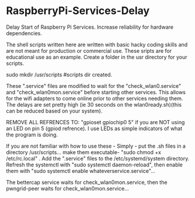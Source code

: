 # RaspberryPi-Services-Delay
Delay Start of Raspberry Pi Services. Increase reliability for hardware dependencies.


The shell scripts written here are written with basic hacky coding skills and are not meant for production or commercial use. These sripts are for educational use as an example. Create a folder in the usr directory for your scripts. 

sudo mkdir /usr/scripts #scripts dir created.


These ".service" files are modified to wait for the "check_wlan0.service" and "check_wlan0mon.service" before starting other services.  This allows for the wifi adapters to come online prior to other services needing them.  The delays are set pretty high (ie 30 seconds on the wlan0ready.sh)(this can be reduced based on your system).  


REMOVE ALL REFRENCES TO: "gpioset gpiochip0 5" if you are NOT using an LED on pin 5 (gpiod refrence).  I use LEDs as simple indicators of what the program is doing.


If you are not familiar with how to use these - Simply - put the .sh files in a directory /usr/scripts... make them executable- "sudo chmod +x /etc/rc.local" .  Add the ".service" files to the /etc/systemd/system directory.  Refresh the systemctl with "sudo systemctl daemon-reload", then enable them with "sudo systemctl enable whateverservice.service"... 


The bettercap service waits for check_wlan0mon.service, then the pwngrid-peer waits for check_wlan0mon.service...
